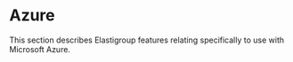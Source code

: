 # Azure

This section describes Elastigroup features relating specifically to use with Microsoft Azure.
